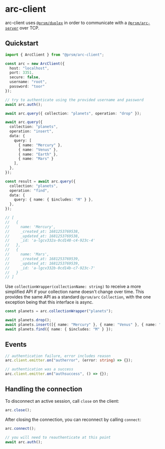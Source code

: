 # arc-client

arc-client uses [`@prsm/duplex`](https://github.com/node-prism/duplex) in order to communicate with a [`@prsm/arc-server`](https://github.com/node-prism/arc-server) over TCP.

## Quickstart

```typescript
import { ArcClient } from "@prsm/arc-client";

const arc = new ArcClient({
  host: "localhost",
  port: 3351,
  secure: false,
  username: "root",
  password: "toor"
});

// try to authenticate using the provided username and password
await arc.auth();

await arc.query({ collection: "planets", operation: "drop" });

await arc.query({
  collection: "planets",
  operation: "insert",
  data: {
    query: [
      { name: "Mercury" },
      { name: "Venus" },
      { name: "Earth" },
      { name: "Mars" }
    ],
  },
});

const result = await arc.query({
  collection: "planets",
  operation: "find",
  data: {
    query: { name: { $includes: "M" } },
  },
});

// [
//   {
//     name: 'Mercury',
//     _created_at: 1681253769538,
//     _updated_at: 1681253769538,
//     _id: 'a-lgcv332a-0cd148-c4-923c-4'
//   },
//   {
//     name: 'Mars',
//     _created_at: 1681253769539,
//     _updated_at: 1681253769539,
//     _id: 'a-lgcv332b-0cd14b-c7-923c-7'
//   }
// ]

```

Use `collectionWrapper(collectionName: string)` to receive a more simplified API if your collection name doesn't change over time. This provides the same API as a standard `@prsm/arc` `Collection`, with the one exception being that this interface is async.

```typescript
const planets = arc.collectionWrapper("planets");

await planets.drop();
await planets.insert([{ name: "Mercury" }, { name: "Venus" }, { name: "Earth" }, { name: "Mars" }]);
await planets.find({ name: { $includes: "M" } });
```

## Events

```typescript
// authentication failure, error includes reason
arc.client.emitter.on("autherror", (error: string) => {});

// authentication was a success
arc.client.emitter.on("authsuccess", () => {});
```

## Handling the connection

To disconnect an active session, call `close` on the client:

```typescript
arc.close();
```

After closing the connection, you can reconnect by calling `connect`:

```typescript
arc.connect();

// you will need to reauthenticate at this point
await arc.auth();
```